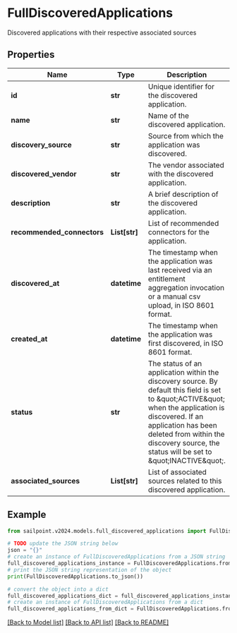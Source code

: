 # FullDiscoveredApplications

Discovered applications with their respective associated sources

## Properties

Name | Type | Description | Notes
------------ | ------------- | ------------- | -------------
**id** | **str** | Unique identifier for the discovered application. | [optional] 
**name** | **str** | Name of the discovered application. | [optional] 
**discovery_source** | **str** | Source from which the application was discovered. | [optional] 
**discovered_vendor** | **str** | The vendor associated with the discovered application. | [optional] 
**description** | **str** | A brief description of the discovered application. | [optional] 
**recommended_connectors** | **List[str]** | List of recommended connectors for the application. | [optional] 
**discovered_at** | **datetime** | The timestamp when the application was last received via an entitlement aggregation invocation  or a manual csv upload, in ISO 8601 format. | [optional] 
**created_at** | **datetime** | The timestamp when the application was first discovered, in ISO 8601 format. | [optional] 
**status** | **str** | The status of an application within the discovery source.  By default this field is set to \&quot;ACTIVE\&quot; when the application is discovered.  If an application has been deleted from within the discovery source, the status will be set to \&quot;INACTIVE\&quot;. | [optional] 
**associated_sources** | **List[str]** | List of associated sources related to this discovered application. | [optional] 

## Example

```python
from sailpoint.v2024.models.full_discovered_applications import FullDiscoveredApplications

# TODO update the JSON string below
json = "{}"
# create an instance of FullDiscoveredApplications from a JSON string
full_discovered_applications_instance = FullDiscoveredApplications.from_json(json)
# print the JSON string representation of the object
print(FullDiscoveredApplications.to_json())

# convert the object into a dict
full_discovered_applications_dict = full_discovered_applications_instance.to_dict()
# create an instance of FullDiscoveredApplications from a dict
full_discovered_applications_from_dict = FullDiscoveredApplications.from_dict(full_discovered_applications_dict)
```
[[Back to Model list]](../README.md#documentation-for-models) [[Back to API list]](../README.md#documentation-for-api-endpoints) [[Back to README]](../README.md)


